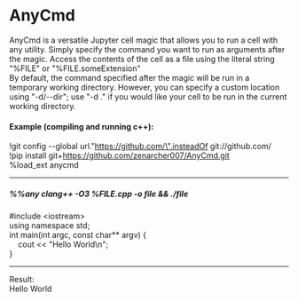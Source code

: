 # AnyCmd

AnyCmd is a versatile Jupyter cell magic that allows you to run a cell with any utility. Simply specify the command you want to run as arguments after the magic. Access the contents of the cell as a file using the literal string "%FILE" or "%FILE.someExtension"  
By default, the command specified after the magic will be run in a temporary working directory. However, you can specify a custom location using "-d/--dir"; use "-d ." if you would like your cell to be run in the current working directory. 

#### Example (compiling and running c++):  
!git config --global url.\"https://github.com/\".insteadOf git://github.com/  
!pip install git+https://github.com/zenarcher007/AnyCmd.git  
%load_ext anycmd
___
##### %%any clang++ -O3 %FILE.cpp -o file && ./file

\#include \<iostream\>  
using namespace std;  
int main(int argc, const char** argv) {  
&nbsp;&nbsp;&nbsp;&nbsp;cout << "Hello World\n";  
}  
___
Result:  
Hello World  
